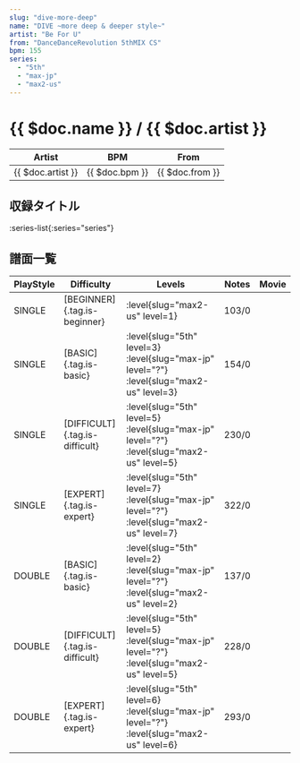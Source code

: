 ```yaml
---
slug: "dive-more-deep"
name: "DIVE ~more deep & deeper style~"
artist: "Be For U"
from: "DanceDanceRevolution 5thMIX CS"
bpm: 155
series:
  - "5th"
  - "max-jp"
  - "max2-us"
---
```


# {{ $doc.name }} / {{ $doc.artist }}

|Artist|BPM|From|
|------|---|----|
|{{ $doc.artist }}|{{ $doc.bpm }}|{{ $doc.from }}|

## 収録タイトル

:series-list{:series="series"}

## 譜面一覧

|PlayStyle|Difficulty|Levels|Notes|Movie|
|---------|----------|------|-----|-----|
|SINGLE|[BEGINNER]{.tag.is-beginner}|:level{slug="max2-us" level=1}|103/0||
|SINGLE|[BASIC]{.tag.is-basic}|:level{slug="5th" level=3} :level{slug="max-jp" level="?"} :level{slug="max2-us" level=3}|154/0||
|SINGLE|[DIFFICULT]{.tag.is-difficult}|:level{slug="5th" level=5} :level{slug="max-jp" level="?"} :level{slug="max2-us" level=5}|230/0||
|SINGLE|[EXPERT]{.tag.is-expert}|:level{slug="5th" level=7} :level{slug="max-jp" level="?"} :level{slug="max2-us" level=7}|322/0||
|DOUBLE|[BASIC]{.tag.is-basic}|:level{slug="5th" level=2} :level{slug="max-jp" level="?"} :level{slug="max2-us" level=2}|137/0||
|DOUBLE|[DIFFICULT]{.tag.is-difficult}|:level{slug="5th" level=5} :level{slug="max-jp" level="?"} :level{slug="max2-us" level=5}|228/0||
|DOUBLE|[EXPERT]{.tag.is-expert}|:level{slug="5th" level=6} :level{slug="max-jp" level="?"} :level{slug="max2-us" level=6}|293/0||
